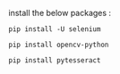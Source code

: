 install the below packages :

```
pip install -U selenium
```
```
pip install opencv-python
```
```
pip install pytesseract
```

